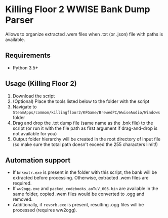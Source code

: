 # Killing Floor 2 WWISE Bank Dump Parser

Allows to organize extracted .wem files when .txt (or .json) file with paths is available.

## Requirements
* Python 3.5+

## Usage (Killing Floor 2)
1. Download the script
2. (Optional) Place the tools listed below to the folder with the script
3. Navigate to `SteamApps/common/killingfloor2/KFGame/BrewedPC/WwiseAudio/Windows` folder
4. Drag and drop the .txt dump file (same name as the .bnk file) to the script (or run it with the file path as first argument if drag-and-drop is not available for you)
5. Output folder hierarchy will be created in the root directory of input file (so make sure the total path doesn't exceed the 255 characters limit!)

## Automation support
* If `bnkextr.exe` is present in the folder with this script, the bank will be extracted before processing. Otherwise, extracted .wem files are required.
* If `ww2ogg.exe` and `packed_codebooks_aoTuV_603.bin` are available in the same folder, copied .wem files would be converted to .ogg and removed.
* Additionally, if `revorb.exe` is present, resulting .ogg files will be processed (requires ww2ogg).